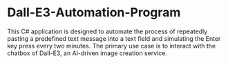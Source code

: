 # Dall-E3-Automation-Program
This C# application is designed to automate the process of repeatedly pasting a predefined text message into a text field and simulating the Enter key press every two minutes. The primary use case is to interact with the chatbox of Dall-E3, an AI-driven image creation service.
